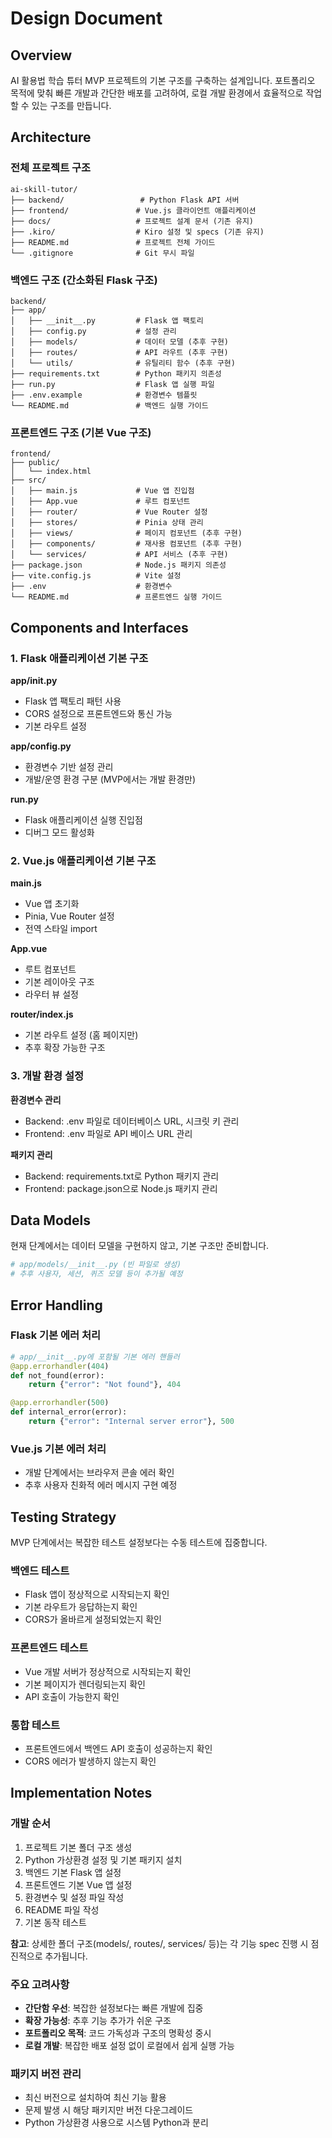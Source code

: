 # Design Document

## Overview

AI 활용법 학습 튜터 MVP 프로젝트의 기본 구조를 구축하는 설계입니다. 포트폴리오 목적에 맞춰 빠른 개발과 간단한 배포를 고려하여, 로컬 개발 환경에서 효율적으로 작업할 수 있는 구조를 만듭니다.

## Architecture

### 전체 프로젝트 구조
```
ai-skill-tutor/
├── backend/                 # Python Flask API 서버
├── frontend/               # Vue.js 클라이언트 애플리케이션
├── docs/                   # 프로젝트 설계 문서 (기존 유지)
├── .kiro/                  # Kiro 설정 및 specs (기존 유지)
├── README.md               # 프로젝트 전체 가이드
└── .gitignore              # Git 무시 파일
```

### 백엔드 구조 (간소화된 Flask 구조)
```
backend/
├── app/
│   ├── __init__.py         # Flask 앱 팩토리
│   ├── config.py           # 설정 관리
│   ├── models/             # 데이터 모델 (추후 구현)
│   ├── routes/             # API 라우트 (추후 구현)
│   └── utils/              # 유틸리티 함수 (추후 구현)
├── requirements.txt        # Python 패키지 의존성
├── run.py                  # Flask 앱 실행 파일
├── .env.example            # 환경변수 템플릿
└── README.md               # 백엔드 실행 가이드
```

### 프론트엔드 구조 (기본 Vue 구조)
```
frontend/
├── public/
│   └── index.html
├── src/
│   ├── main.js             # Vue 앱 진입점
│   ├── App.vue             # 루트 컴포넌트
│   ├── router/             # Vue Router 설정
│   ├── stores/             # Pinia 상태 관리
│   ├── views/              # 페이지 컴포넌트 (추후 구현)
│   ├── components/         # 재사용 컴포넌트 (추후 구현)
│   └── services/           # API 서비스 (추후 구현)
├── package.json            # Node.js 패키지 의존성
├── vite.config.js          # Vite 설정
├── .env                    # 환경변수
└── README.md               # 프론트엔드 실행 가이드
```

## Components and Interfaces

### 1. Flask 애플리케이션 기본 구조

**app/__init__.py**
- Flask 앱 팩토리 패턴 사용
- CORS 설정으로 프론트엔드와 통신 가능
- 기본 라우트 설정

**app/config.py**
- 환경변수 기반 설정 관리
- 개발/운영 환경 구분 (MVP에서는 개발 환경만)

**run.py**
- Flask 애플리케이션 실행 진입점
- 디버그 모드 활성화

### 2. Vue.js 애플리케이션 기본 구조

**main.js**
- Vue 앱 초기화
- Pinia, Vue Router 설정
- 전역 스타일 import

**App.vue**
- 루트 컴포넌트
- 기본 레이아웃 구조
- 라우터 뷰 설정

**router/index.js**
- 기본 라우트 설정 (홈 페이지만)
- 추후 확장 가능한 구조

### 3. 개발 환경 설정

**환경변수 관리**
- Backend: .env 파일로 데이터베이스 URL, 시크릿 키 관리
- Frontend: .env 파일로 API 베이스 URL 관리

**패키지 관리**
- Backend: requirements.txt로 Python 패키지 관리
- Frontend: package.json으로 Node.js 패키지 관리

## Data Models

현재 단계에서는 데이터 모델을 구현하지 않고, 기본 구조만 준비합니다.

```python
# app/models/__init__.py (빈 파일로 생성)
# 추후 사용자, 세션, 퀴즈 모델 등이 추가될 예정
```

## Error Handling

### Flask 기본 에러 처리
```python
# app/__init__.py에 포함될 기본 에러 핸들러
@app.errorhandler(404)
def not_found(error):
    return {"error": "Not found"}, 404

@app.errorhandler(500)
def internal_error(error):
    return {"error": "Internal server error"}, 500
```

### Vue.js 기본 에러 처리
- 개발 단계에서는 브라우저 콘솔 에러 확인
- 추후 사용자 친화적 에러 메시지 구현 예정

## Testing Strategy

MVP 단계에서는 복잡한 테스트 설정보다는 수동 테스트에 집중합니다.

### 백엔드 테스트
- Flask 앱이 정상적으로 시작되는지 확인
- 기본 라우트가 응답하는지 확인
- CORS가 올바르게 설정되었는지 확인

### 프론트엔드 테스트
- Vue 개발 서버가 정상적으로 시작되는지 확인
- 기본 페이지가 렌더링되는지 확인
- API 호출이 가능한지 확인

### 통합 테스트
- 프론트엔드에서 백엔드 API 호출이 성공하는지 확인
- CORS 에러가 발생하지 않는지 확인

## Implementation Notes

### 개발 순서
1. 프로젝트 기본 폴더 구조 생성
2. Python 가상환경 설정 및 기본 패키지 설치
3. 백엔드 기본 Flask 앱 설정
4. 프론트엔드 기본 Vue 앱 설정
5. 환경변수 및 설정 파일 작성
6. README 파일 작성
7. 기본 동작 테스트

**참고**: 상세한 폴더 구조(models/, routes/, services/ 등)는 각 기능 spec 진행 시 점진적으로 추가됩니다.

### 주요 고려사항
- **간단함 우선**: 복잡한 설정보다는 빠른 개발에 집중
- **확장 가능성**: 추후 기능 추가가 쉬운 구조
- **포트폴리오 목적**: 코드 가독성과 구조의 명확성 중시
- **로컬 개발**: 복잡한 배포 설정 없이 로컬에서 쉽게 실행 가능

### 패키지 버전 관리
- 최신 버전으로 설치하여 최신 기능 활용
- 문제 발생 시 해당 패키지만 버전 다운그레이드
- Python 가상환경 사용으로 시스템 Python과 분리